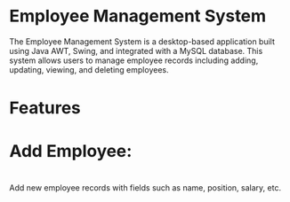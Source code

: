 <h1 style="font-size: 30px;">Employee Management System</h1>
The Employee Management System is a desktop-based application built using Java AWT, Swing, and integrated with a MySQL database. This system allows users to manage employee records including adding, updating, viewing, and deleting employees.

<h3 style="font-size: 30px;">Features </h3>
<h4 style="font-size: 30px;">Add Employee: </h4> Add new employee records with fields such as name, position, salary, etc.


